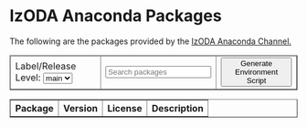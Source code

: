 <h1>IzODA Anaconda Packages</h1>
The following are the packages provided by the <a href="https://anaconda.org/izoda" target="_blank" rel="noopener noreferrer">IzODA Anaconda Channel.</a>

<div class="container-fluid">
<div class="table-responsive">
  <table border="1px solid black" class="table table-hover dataTable package-options-table">
    <thead>
      <tr>
        <td>
          <span>Label/Release Level: </span>
          <select id="packageSelect" onchange="labelChange()" class="ds-select">
            <option id="latestPackageSelect">main</option>
          </select>
        </td>
        <td>
          <input oninput="searchBoxChange()" id="searchBox" placeholder="Search packages"
            class="search-box"></input>
        </td>
        <td>
          <button id="generateButton" onclick="generateInstallScript();" class="btn btn-light btn-outline-dark">Generate Environment Script</button>
        </td>
      </tr>
    </thead>
  </table>
</div>

<table border="1px solid black" id="packageTable" class="dataTable">
  <tr>
    <th>Package</th>
    <th>Version</th>
    <th>License</th>
    <th>Description</th>
  </tr>
  <!-- start of anaconda table contents -->
  <!-- end of anaconda table contents -->
</table>
